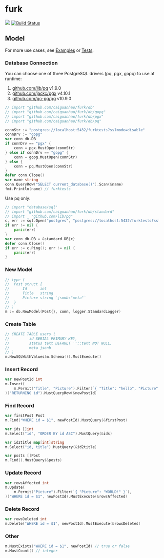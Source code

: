 # furk

[![](https://godoc.org/github.com/caiguanhao/furk?status.svg)](https://pkg.go.dev/github.com/caiguanhao/furk#section-directories)
[![Build Status](https://travis-ci.com/caiguanhao/furk.svg?branch=master)](https://travis-ci.com/caiguanhao/furk)

## Model

For more use cases, see [Examples](db/examples_test.go) or [Tests](db/model_sql_test.go).

### Database Connection

You can choose one of three PostgreSQL drivers (pq, pgx, gopq) to use at runtime:
1. [github.com/lib/pq](https://github.com/lib/pq) v1.9.0
2. [github.com/jackc/pgx](https://github.com/jackc/pgx) v4.10.1
3. [github.com/go-pg/pg](https://github.com/go-pg/pg) v10.9.0

```go
// import "github.com/caiguanhao/furk/db"
// import "github.com/caiguanhao/furk/db/gopg"
// import "github.com/caiguanhao/furk/db/pgx"
// import "github.com/caiguanhao/furk/db/pq"

connStr := "postgres://localhost:5432/furktests?sslmode=disable"
connDrv := "gopg"
var conn db.DB
if connDrv == "pgx" {
	conn = pgx.MustOpen(connStr)
} else if connDrv == "gopg" {
	conn = gopg.MustOpen(connStr)
} else {
	conn = pq.MustOpen(connStr)
}
defer conn.Close()
var name string
conn.QueryRow("SELECT current_database()").Scan(&name)
fmt.Println(name) // furktests
```

Use pq only:

```go
// import "database/sql"
// import "github.com/caiguanhao/furk/db/standard"
// import _ "github.com/lib/pq"
c, err := sql.Open("postgres", "postgres://localhost:5432/furktests?sslmode=disable")
if err != nil {
	panic(err)
}
var conn db.DB = &standard.DB{c}
defer conn.Close()
if err := c.Ping(); err != nil {
	panic(err)
}
```

### New Model

```go
// type (
// 	Post struct {
// 		Id      int
// 		Title   string
// 		Picture string `jsonb:"meta"`
// 	}
// )
m := db.NewModel(Post{}, conn, logger.StandardLogger)
```

### Create Table

```go
// CREATE TABLE users (
//         id SERIAL PRIMARY KEY,
//         status text DEFAULT ''::text NOT NULL,
//         meta jsonb
// )
m.NewSQLWithValues(m.Schema()).MustExecute()
```

### Insert Record

```go
var newPostId int
m.Insert(
	m.Permit("Title", "Picture").Filter(`{ "Title": "hello", "Picture": "world!" }`),
)("RETURNING id").MustQueryRow(&newPostId)
```

### Find Record

```go
var firstPost Post
m.Find("WHERE id = $1", newPostId).MustQuery(&firstPost)

var ids []int
m.Select("id", "ORDER BY id ASC").MustQuery(&ids)

var id2title map[int]string
m.Select("id, title").MustQuery(&id2title)

var posts []Post
m.Find().MustQuery(&posts)
```

### Update Record

```go
var rowsAffected int
m.Update(
	m.Permit("Picture").Filter(`{ "Picture": "WORLD!" }`),
)("WHERE id = $1", newPostId).MustExecute(&rowsAffected)
```

### Delete Record

```go
var rowsDeleted int
m.Delete("WHERE id = $1", newPostId).MustExecute(&rowsDeleted)
```

### Other

```go
m.MustExists("WHERE id = $1", newPostId) // true or false
m.MustCount() // integer
```
